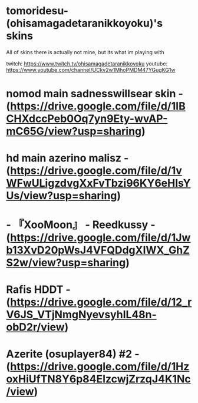 # tomoridesu-(ohisamagadetaranikkoyoku)'s skins
All of skins there is actually not mine, but its what im playing with

twitch: https://www.twitch.tv/ohisamagadetaranikkoyoku
youtube: https://www.youtube.com/channel/UCkv2w1MhoPMDM47YGugKG1w

# nomod main sadnesswillsear skin - (https://drive.google.com/file/d/1IBCHXdccPeb0Oq7yn9Ety-wvAP-mC65G/view?usp=sharing)

# hd main azerino malisz - (https://drive.google.com/file/d/1vWFwULigzdvgXxFvTbzi96KY6eHIsYUs/view?usp=sharing)

# - 『XooMoon』 - Reedkussy -  (https://drive.google.com/file/d/1Jwb13XvD20pWsJ4VFQDdgXIWX_GhZS2w/view?usp=sharing)

# Rafis HDDT - (https://drive.google.com/file/d/12_rV6JS_VTjNmgNyevsyhIL48n-obD2r/view)

# Azerite (osuplayer84) #2 - (https://drive.google.com/file/d/1HzoxHiUfTN8Y6p84EIzcwjZrzqJ4K1Nc/view)
